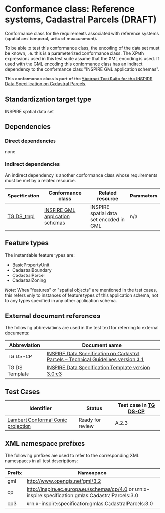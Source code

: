 # Conformance class: Reference systems, Cadastral Parcels (DRAFT)

Conformance class for the requirements associated with reference systems (spatial and temporal, units of measurement).

To be able to test this conformance class, the encoding of the data set must be known, i.e. this is a parameterized conformance class. The XPath expressions used in this test suite assume that the GML encoding is used. If used with the GML encoding this conformance class has an indirect dependency to the conformance class "INSPIRE GML application schemas".

This conformance class is part of the [Abstract Test Suite for the INSPIRE Data Specification on Cadastral Parcels](http://inspire.ec.europa.eu/id/ats/data-cp/3.1).

## Standardization target type

INSPIRE spatial data set

## Dependencies

### Direct dependencies

none

### Indirect dependencies

An indirect dependency is another conformance class whose requirements must be met by a related resource.

| Specification | Conformance class | Related resource | Parameters |
| ------------- | ----------------- | ---------------- | ---------- |
| [TG DS_tmpl](http://inspire.ec.europa.eu/id/ats/data/3.0rc3/reference-systems/README#ref_TG_DS_tmpl) | [INSPIRE GML application schemas](http://inspire.ec.europa.eu/id/ats/data/3.0rc3/schemas) | INSPIRE spatial data set encoded in GML | n/a |
 
## Feature types <a name="feature-types"></a>

The instantiable feature types are:

* BasicPropertyUnit
* CadastralBoundary
* CadastralParcel
* CadastralZoning
 
 *Note*: When "features" or "spatial objects" are mentioned in the test cases, this refers only to instances of feature types of this application schema, not to any types specified in any other application schema.

## External document references

The following abbreviations are used in the test text for referring to external documents:

Abbreviation                     | Document name
-------------------------------- | --------------------------------------------------
TG DS-CP <a name="ref_TG_DS_CP"></a>   | [INSPIRE Data Specification on Cadastral Parcels – Technical Guidelines version 3.1](http://inspire.ec.europa.eu/documents/Data_Specifications/INSPIRE_DataSpecification_CP_v3.1.pdf)
TG DS Template <a name="ref_TG_DS_tmpl"></a>   | [INSPIRE Data Specification Template version 3.0rc3](http://inspire.jrc.ec.europa.eu/documents/Data_Specifications/INSPIRE_DataSpecification_Template_v3.0rc3.pdf)

## Test Cases

| Identifier                                                        | Status   | Test case in [TG DS-CP](#ref_TG_DS_CP)  |
| ----------------------------------------------------------------- | -------- | ------------ |
| [Lambert Conformal Conic projection](http://inspire.ec.europa.eu/id/ats/data-cp/3.1/cp-rs/LCCprojection)  | Ready for review  | A.2.3  |

## XML namespace prefixes <a name="namespaces"></a>

The following prefixes are used to refer to the corresponding XML namespaces in all test descriptions:

Prefix         | Namespace
-------------- | -------------------------------------------------
gml            | http://www.opengis.net/gml/3.2
cp            | http://inspire.ec.europa.eu/schemas/cp/4.0 or urn:x-inspire:specification:gmlas:CadastralParcels:3.0
cp3            | urn:x-inspire:specification:gmlas:CadastralParcels:3.0
